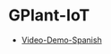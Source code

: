 # GPlant-IoT

* [Video-Demo-Spanish](https://drive.google.com/drive/folders/13URIvgEPL2UbRkD-N2BnLwOHpo19qwoF?usp=sharing)

